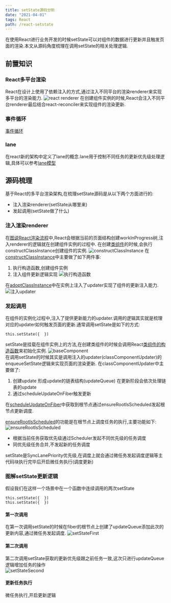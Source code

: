 ```yaml
---
title: setState源码分析
date: "2021-04-01"
tags: React
path: /react-setstate
---
```


在使用React进行业务开发的时候setState可以对组件的数据进行更新并且触发页面的渲染.本文从源码角度梳理在调用setState的相关处理逻辑.

## 前置知识
### React多平台渲染
React在设计上使用了依赖注入的方式,通过注入不同平台的渲染renderer来实现多平台的渲染能力.
![react renderer](./reactStatic/setState/reactRenderer.png)
在创建组件实例的时候,React会注入不同平台renderer最后结合react-reconciler来实现组件的渲染更新.

### 事件循环
[事件循环](https://icantunderstand.github.io/blog/event-loop)

### lane
在react新的架构中定义了lane的概念.lane用于控制不同任务的更新优先级处理逻辑,具体可以参考[lane模型](https://react.iamkasong.com/concurrent/lane.html)

## 源码梳理
基于React的多平台渲染架构,在梳理setState源码是从以下两个方面进行的:
* 注入渲染renderer(setState从哪里来)
* 发起调用(setState做了什么) 

### 注入渲染renderer
在[图说React渲染流程](https://icantunderstand.github.io/blog/react-render-interpretation)中,React会根据当前的页面结构创建workInProgress树,注入renderer的逻辑就在创建组件实例的过程中.
在创建[类组件](https://github.com/facebook/react/blob/a423a01223785a8bc4dcd55f2a0288200b033eee/packages/react-reconciler/src/ReactFiberBeginWork.new.js#L943)的时候,会执行constructClassInstance创建组件的实例.
![constructClassInstance](./reactStatic/setState/constructor.png)
在[constructClassInstance](https://github.com/facebook/react/blob/a423a01223785a8bc4dcd55f2a0288200b033eee/packages/react-reconciler/src/ReactFiberClassComponent.new.js#L591)中主要做了如下两件事:
1. 执行构造函数,创建组件实例
2. 注入组件更新逻辑实现
![执行构造函数](./reactStatic/setState/executeConstruct.png)  

在[adoptClassInstance](https://github.com/facebook/react/blob/a423a01223785a8bc4dcd55f2a0288200b033eee/packages/react-reconciler/src/ReactFiberClassComponent.new.js#L581)中在实例上注入了updater实现了组件的更新注入能力.
![注入updater](./reactStatic/setState/adoptClass.png)  

### 发起调用
在组件的实例化过程中,注入了提供更新能力的updater.调用的逻辑其实就是梳理对应的updater如何触发页面的更新.通常调用setState是如下的方式:


    this.setState({  })

setState是挂载在组件实例上的方法,在创建类组件的时候会调用React[类组件的构造函数](https://github.com/facebook/react/blob/a423a01223785a8bc4dcd55f2a0288200b033eee/packages/react/src/ReactBaseClasses.js#L20)来初始化实例.
![baseComponent](./reactStatic/setState/baseComponent.png)  
在调用setState的时候其实是调用注入的updater(classComponentUpdater)的enqueueSetState逻辑来实现页面的渲染更新.
在classComponentUpdater中主要做了:
1. 创建update 形成update的链表结构(updateQueue) 在更新阶段会依次处理链表的update
2. 通过scheduleUpdateOnFiber触发更新  

在[scheduleUpdateOnFiber](https://github.com/facebook/react/blob/a423a01223785a8bc4dcd55f2a0288200b033eee/packages/react-reconciler/src/ReactFiberWorkLoop.new.js#L456)中获取到根节点通过ensureRootIsScheduled发起根节点更新调度.  

[ensureRootIsScheduled](https://github.com/facebook/react/blob/a423a01223785a8bc4dcd55f2a0288200b033eee/packages/react-reconciler/src/ReactFiberWorkLoop.new.js#L632)的功能是在根节点上调度任务的执行,主要功能如下:
![ensureRootIsScheduled](./reactStatic/setState/ensureRootIsScheduled.png)
* 根据当前任务获取优先级通过Scheduler发起不同优先级的任务调度
* 同优先级任务合并,不发起新的任务调度  

setState是SyncLanePriority优先级,在调度上就会通过微任务发起调度逻辑等主代码块执行完毕后开启微任务执行(调度更新)

### 图解setState更新逻辑
假设我们在这样一个场景中在一个函数中连续调用的两次setState


    this.setState({  })
    this.setState({  })

#### 第一次调用
在第一次调用setState的时候在fiber的根节点上创建了updateQueue添加此次的更新内容,通过微任务发起调度.
![setStateFirst](./reactStatic/setState/setStateFirst.png)
#### 第二次调用
第二次调用setState获取的更新优先级跟之前任务一致,这次只进行updateQueue逻辑增加任务的操作  
![setStateSecond](./reactStatic/setState/setStateSecond.png)  
#### 更新任务执行
微任务执行,开启更新逻辑



